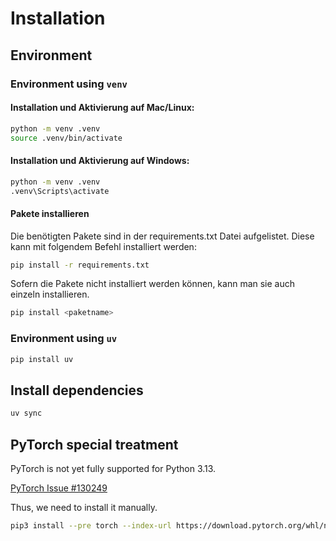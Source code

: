# Installation

## Environment

### Environment using `venv`

#### Installation und Aktivierung auf Mac/Linux:

```bash
python -m venv .venv
source .venv/bin/activate
```

#### Installation und Aktivierung auf Windows:

```bash
python -m venv .venv
.venv\Scripts\activate
```

#### Pakete installieren

Die benötigten Pakete sind in der requirements.txt Datei aufgelistet. Diese kann mit folgendem Befehl installiert werden:

```bash
pip install -r requirements.txt
```

Sofern die Pakete nicht installiert werden können, kann man sie auch einzeln installieren.

```bash
pip install <paketname>
```

### Environment using `uv`

```bash
pip install uv
```

## Install dependencies

```bash
uv sync
```

## PyTorch special treatment

PyTorch is not yet fully supported for Python 3.13.

[PyTorch Issue #130249](https://github.com/pytorch/pytorch/issues/130249)

Thus, we need to install it manually.

```bash
pip3 install --pre torch --index-url https://download.pytorch.org/whl/nightly/cpu
```
